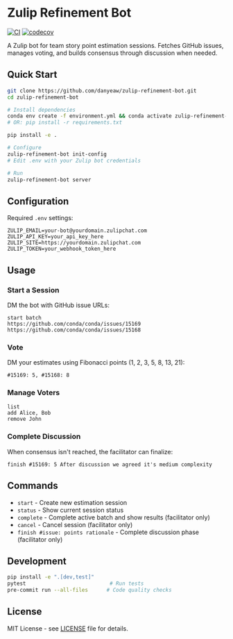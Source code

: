 # Zulip Refinement Bot

[![CI](https://github.com/danyeaw/zulip-refinement-bot/workflows/CI/badge.svg)](https://github.com/danyeaw/zulip-refinement-bot/actions)
[![codecov](https://codecov.io/gh/danyeaw/zulip-refinement-bot/branch/main/graph/badge.svg)](https://codecov.io/gh/danyeaw/zulip-refinement-bot)

A Zulip bot for team story point estimation sessions. Fetches GitHub issues, manages voting, and builds consensus through discussion when needed.

## Quick Start

```bash
git clone https://github.com/danyeaw/zulip-refinement-bot.git
cd zulip-refinement-bot

# Install dependencies
conda env create -f environment.yml && conda activate zulip-refinement-bot
# OR: pip install -r requirements.txt

pip install -e .

# Configure
zulip-refinement-bot init-config
# Edit .env with your Zulip bot credentials

# Run
zulip-refinement-bot server
```

## Configuration

Required `.env` settings:
```env
ZULIP_EMAIL=your-bot@yourdomain.zulipchat.com
ZULIP_API_KEY=your_api_key_here
ZULIP_SITE=https://yourdomain.zulipchat.com
ZULIP_TOKEN=your_webhook_token_here
```

## Usage

### Start a Session
DM the bot with GitHub issue URLs:
```
start batch
https://github.com/conda/conda/issues/15169
https://github.com/conda/conda/issues/15168
```

### Vote
DM your estimates using Fibonacci points (1, 2, 3, 5, 8, 13, 21):
```
#15169: 5, #15168: 8
```

### Manage Voters
```
list
add Alice, Bob
remove John
```

### Complete Discussion
When consensus isn't reached, the facilitator can finalize:
```
finish #15169: 5 After discussion we agreed it's medium complexity
```

## Commands

- `start` - Create new estimation session
- `status` - Show current session status
- `complete` - Complete active batch and show results (facilitator only)
- `cancel` - Cancel session (facilitator only)
- `finish #issue: points rationale` - Complete discussion phase (facilitator only)

## Development

```bash
pip install -e ".[dev,test]"
pytest                           # Run tests
pre-commit run --all-files      # Code quality checks
```

## License

MIT License - see [LICENSE](LICENSE) file for details.
